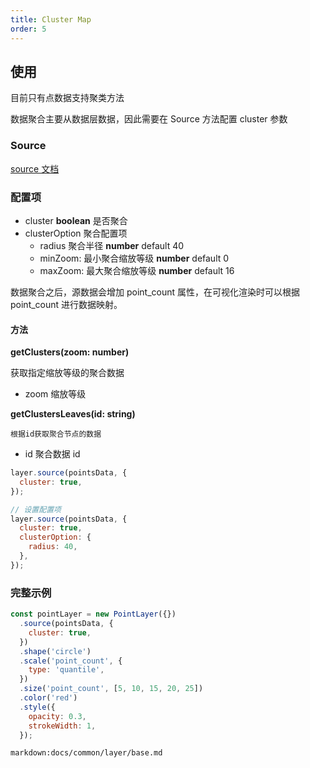 ```yaml
---
title: Cluster Map
order: 5
---
```


## 使用

目前只有点数据支持聚类方法

数据聚合主要从数据层数据，因此需要在 Source 方法配置 cluster 参数

### Source

[source 文档](../../source/source)

### 配置项

- cluster **boolean** 是否聚合
- clusterOption 聚合配置项
  - radius 聚合半径 **number** default 40
  - minZoom: 最小聚合缩放等级 **number** default 0
  - maxZoom: 最大聚合缩放等级 **number** default 16

数据聚合之后，源数据会增加 point_count 属性，在可视化渲染时可以根据 point_count 进行数据映射。

#### 方法

**getClusters(zoom: number)**

获取指定缩放等级的聚合数据

- zoom 缩放等级

**getClustersLeaves(id: string)**

    根据id获取聚合节点的数据

- id 聚合数据 id

```javascript
layer.source(pointsData, {
  cluster: true,
});

// 设置配置项
layer.source(pointsData, {
  cluster: true,
  clusterOption: {
    radius: 40,
  },
});
```

### 完整示例

```javascript
const pointLayer = new PointLayer({})
  .source(pointsData, {
    cluster: true,
  })
  .shape('circle')
  .scale('point_count', {
    type: 'quantile',
  })
  .size('point_count', [5, 10, 15, 20, 25])
  .color('red')
  .style({
    opacity: 0.3,
    strokeWidth: 1,
  });
```
`markdown:docs/common/layer/base.md`
